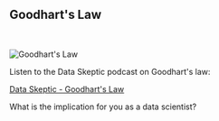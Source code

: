 ## Goodhart's Law

&nbsp;

![Goodhart's Law](ApplDataSci-UMich/goodharts-law.png)

Listen to the Data Skeptic podcast on Goodhart's law:

<a href="http://dataskeptic.com/epnotes/goodharts-law.php">Data Skeptic - Goodhart's Law</a>

What is the implication for you as a data scientist?